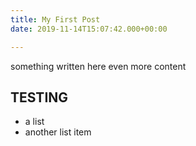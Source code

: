 ```yaml
---
title: My First Post
date: 2019-11-14T15:07:42.000+00:00

---
```

something written here even more content

## TESTING

* a list
* another list item